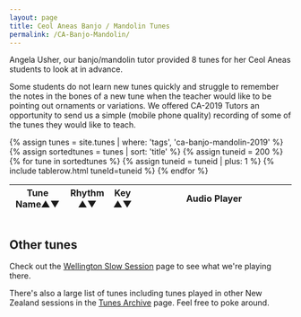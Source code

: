 ```yaml
---
layout: page
title: Ceol Aneas Banjo / Mandolin Tunes
permalink: /CA-Banjo-Mandolin/
---
```

<div id="audioPlayer"></div>

<div id="abc-textareas"></div>
<script>
var textAreas = document.getElementById("abc-textareas");
</script>

Angela Usher, our banjo/mandolin tutor provided 8 tunes for her Ceol Aneas students to look at in advance.

Some students do not learn new tunes quickly and struggle to remember the notes in the bones of a new tune when the teacher would like to be pointing out ornaments or variations.
We offered CA-2019 Tutors an opportunity to send us a simple (mobile phone quality) recording of some of the tunes they would like to teach.

<div style="overflow-x:auto;">
<table style="width:100%" id="tunes" class="tablesorter">
<thead>
    <tr>
    <th style="width:20%;">Tune Name&#x25B2;&#x25BC;</th>
    <th style="width:6%;">Rhythm<br />&#x25B2;&#x25BC;</th>
    <th style="width:6%;">Key<br />&#x25B2;&#x25BC;</th>
    <th style="width:55%;">Audio Player</th>
    </tr>
</thead>
<tbody>
{% assign tunes = site.tunes | where: 'tags', 'ca-banjo-mandolin-2019' %}
{% assign sortedtunes = tunes | sort: 'title' %}
  {% assign tuneid = 200 %}
  {% for tune in sortedtunes %}
      {% assign tuneid = tuneid | plus: 1 %}
{% include tablerow.html tuneId=tuneid %}
  {% endfor %}
</tbody>
</table>
</div>

Other tunes
-----------

Check out the <a href="/slowsession/">Wellington Slow Session</a> page
to see what we're playing there.

There's also a large list of tunes including tunes played in other New Zealand sessions in the
<a href="/tunes_archive/">Tunes Archive</a> page.  Feel free to poke around.

<script>
$(document).ready(function() {
    audioPlayer.innerHTML = createAudioPlayer();

    /* turn off sorting on last two columns */
    $("#tunes").tablesorter({
        headers: {
            2: {
                sorter: false
            },
            3: {
                sorter: false
            }
        }
    });
});
</script>
